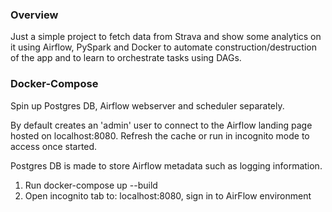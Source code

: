 ### Overview 

Just a simple project to fetch data from Strava and show some analytics on it using Airflow, PySpark and Docker to automate construction/destruction of the app and to learn to orchestrate tasks using DAGs.

### Docker-Compose
Spin up Postgres DB, Airflow webserver and scheduler separately. 

By default creates an 'admin' user to connect to the Airflow landing page hosted on localhost:8080. Refresh the cache or run in incognito mode to access once started.

Postgres DB is made to store Airflow metadata such as logging information.

1. Run docker-compose up --build
2. Open incognito tab to: localhost:8080, sign in to AirFlow environment